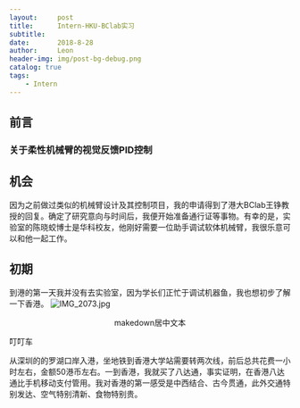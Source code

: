 ```yaml
---
layout:     post
title:      Intern-HKU-BClab实习
subtitle:   
date:       2018-8-28
author:     Leon
header-img: img/post-bg-debug.png
catalog: true
tags:
    - Intern
---
```


## 前言
### 关于柔性机械臂的视觉反馈PID控制

## 机会
因为之前做过类似的机械臂设计及其控制项目，我的申请得到了港大BClab王铮教授的回复。确定了研究意向与时间后，我便开始准备通行证等事物。有幸的是，实验室的陈晓蛟博士是华科校友，他刚好需要一位助手调试软体机械臂，我很乐意可以和他一起工作。

## 初期
到港的第一天我并没有去实验室，因为学长们正忙于调试机器鱼，我也想初步了解一下香港。
![IMG_2073.jpg](https://i.loli.net/2018/12/27/5c24959d28bc2.jpg)

<center>makedown居中文本</center>

 叮叮车
 
从深圳的的罗湖口岸入港，坐地铁到香港大学站需要转两次线，前后总共花费一小时左右，金额50港币左右。一到香港，我就买了八达通，事实证明，在香港八达通比手机移动支付管用。我对香港的第一感受是中西结合、古今贯通，此外交通特别发达、空气特别清新、食物特别贵。

